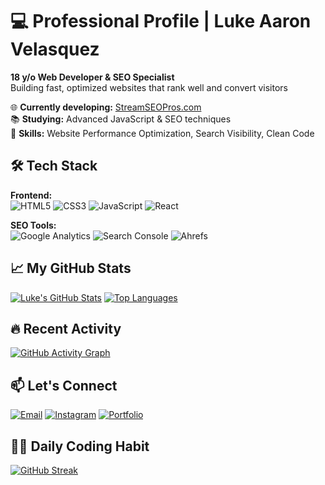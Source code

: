 # 💻 Professional Profile | Luke Aaron Velasquez

**18 y/o Web Developer & SEO Specialist**  
Building fast, optimized websites that rank well and convert visitors  

🌐 **Currently developing:** [StreamSEOPros.com](https://streamseopros.com/)  
📚 **Studying:** Advanced JavaScript & SEO techniques  
🚀 **Skills:** Website Performance Optimization, Search Visibility, Clean Code

## 🛠️ Tech Stack

**Frontend:**  
![HTML5](https://img.shields.io/badge/HTML5-E34F26?logo=html5&logoColor=white)
![CSS3](https://img.shields.io/badge/CSS3-1572B6?logo=css3&logoColor=white)
![JavaScript](https://img.shields.io/badge/JavaScript-F7DF1E?logo=javascript&logoColor=black)
![React](https://img.shields.io/badge/React-61DAFB?logo=react&logoColor=black)

**SEO Tools:**  
![Google Analytics](https://img.shields.io/badge/Google%20Analytics-E37400?logo=googleanalytics&logoColor=white)
![Search Console](https://img.shields.io/badge/Search_Console-458CF5?logo=google&logoColor=white)
![Ahrefs](https://img.shields.io/badge/Ahrefs-1E1E1E?logo=ahrefs&logoColor=white)

## 📈 My GitHub Stats

[![Luke's GitHub Stats](https://github-readme-stats.vercel.app/api?username=lokeyyron&show_icons=true&theme=radical&hide_border=true)](https://github.com/lokeyyron)
[![Top Languages](https://github-readme-stats.vercel.app/api/top-langs/?username=lokeyyron&layout=compact&theme=radical&hide_border=true)](https://github.com/lokeyyron)

## 🔥 Recent Activity

[![GitHub Activity Graph](https://github-readme-activity-graph.vercel.app/graph?username=lokeyyron&theme=github-compact)](https://github.com/lokeyyron)

## 📫 Let's Connect

[![Email](https://img.shields.io/badge/Email-lukevels8@gmail.com-D14836?logo=gmail&logoColor=white)](mailto:lukevels8@gmail.com)
[![Instagram](https://img.shields.io/badge/Instagram-@lokeyyron-E4405F?logo=instagram&logoColor=white)](https://instagram.com/lokeyyron)
[![Portfolio](https://img.shields.io/badge/🚀_Portfolio_Coming_Soon-4285F4?logo=google&logoColor=white)](#)

## 👨‍💻 Daily Coding Habit

<!-- GitHub Readme Streak Stats - https://github.com/DenverCoder1/github-readme-streak-stats -->
[![GitHub Streak](https://streak-stats.demolab.com?user=lokeyyron&theme=radical&hide_border=true&date_format=M%20j%5B%2C%20Y%5D)](https://git.io/streak-stats)

